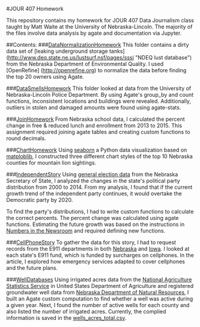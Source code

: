 #JOUR 407 Homework

This repository contains my homework for JOUR 407 Data Journalism class taught by Matt Waite at the University of Nebraska-Lincoln. The majority of the files involve data analysis by agate and documentation via Jupyter.

##Contents:
###[DataNormalizationHomework](DataNormalizationHomework)
This folder contains a dirty data set of [leaking underground storage tanks] (http://www.deq.state.ne.us/lustsurf.nsf/pages/sssi "NDEQ lust database") from the Nebraska Department of Environmental Quality. I used [OpenRefine] (http://openrefine.org) to normalize the data before finding the top 20 owners using Agate.

###[DataSmellsHomework](DataSmellsHomework)
This folder looked at data from the University of Nebraska-Lincoln Police Department. By using Agate's group_by and count functions, inconsistent locations and buildings were revealed. Additionally, outliers in stolen and damaged amounts were found using agate-stats.

###[JoinHomework](JoinHomework)
From Nebraska school data, I calculated the percent change in free &amp; reduced lunch and enrollment from 2013 to 2015. This assignment required joining agate tables and creating custom functions to round decimals.

###[ChartHomework](ChartHomework)
Using [seaborn](https://stanford.edu/~mwaskom/software/seaborn/) a Python data visualization based on [matploblib](http://matplotlib.org), I constructed three different chart styles of the top 10 Nebraska counties for mountain lion sightings.

###[IndependentStory](IndependentStory)
Using [general election data](http://www.sos.ne.gov/elec/prev_elec/index.html) from the Nebraska Secretary of State, I analyzed the changes in the state's political party distribution from 2000 to 2014. From my analysis, I found that if the current growth trend of the independent party continues, it would overtake the Democratic party by 2020.

To find the party's distributions, I had to write custom functions to calculate the correct percents. The percent change was calculated using agate functions. Estimating the future growth was based on the instructions in [Numbers in the Newsroom](http://store.ire.org/products/numbers-in-the-newsroom-using-math-and-statistics-in-news-second-edition-e-version) and required defining new functions.

###[CellPhoneStory](CellPhoneStory)
To gather the data for this story, I had to request records from the E911 departments in both [Nebraska](http://www.psc.nebraska.gov/ntips/ntips_e911.html) and [Iowa](http://homelandsecurity.iowa.gov/programs/e_911.html). I looked at each state's E911 fund, which is funded by surcharges on cellphones. In the article, I explored how emergency services adapted to cover cellphones and the future plans.

###[WellDatabases](WellDatabases)
Using irrigated acres data from the [National Agriculture Statistics Service](http://quickstats.nass.usda.gov) in United States Department of Agriculture and registered groundwater well data from [Nebraska Department of Natural Resources](http://quickstats.nass.usda.gov), I built an Agate custom computation to find whether a well was active during a given year. Next, I found the number of active wells for each county and also listed the number of irrigated acres. Currently, the complied information is saved in the [wells_acres_total.csv](WellDatabases/wells_acres_total.csv).
